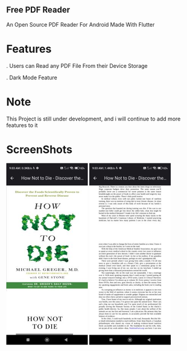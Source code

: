 ## Free PDF Reader

An Open Source PDF Reader For Android Made With Flutter

# Features
. Users can Read any PDF File From their Device Storage

. Dark Mode Feature

# Note
This Project is still under development, and i will continue to add more features to it

# ScreenShots
![Alt text](/assets/screenshots/Screenshot_2023-09-29-09-03-17-729_com.freepdfreader.pdf_reader.jpg)
![Alt text](/assets/screenshots/Screenshot_2023-09-29-09-03-24-690_com.freepdfreader.pdf_reader.jpg)
